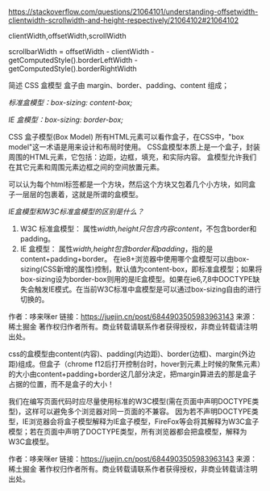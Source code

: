 https://stackoverflow.com/questions/21064101/understanding-offsetwidth-clientwidth-scrollwidth-and-height-respectively/21064102#21064102

clientWidth,offsetWidth,scrollWidth

scrollbarWidth = offsetWidth - clientWidth - getComputedStyle().borderLeftWidth - getComputedStyle().borderRightWidth

简述 CSS 盒模型
盒子由 margin、border、padding、content 组成；

*标准盒模型：box-sizing: content-box;*

*IE 盒模型：box-sizing: border-box;*

CSS 盒子模型(Box Model)
所有HTML元素可以看作盒子，在CSS中，"box model"这一术语是用来设计和布局时使用。 CSS盒模型本质上是一个盒子，封装周围的HTML元素，它包括：边距，边框，填充，和实际内容。 盒模型允许我们在其它元素和周围元素边框之间的空间放置元素。

可以认为每个html标签都是一个方块，然后这个方块又包着几个小方块，如同盒子一层层的包裹着，这就是所谓的盒模型。

*IE盒模型和W3C标准盒模型的区别是什么？*
1. W3C 标准盒模型：
属性*width,height只包含内容content*，不包含border和padding。
2. IE 盒模型：
属性*width,height包含border和padding*，指的是content+padding+border。
在ie8+浏览器中使用哪个盒模型可以由box-sizing(CSS新增的属性)控制，默认值为content-box，即标准盒模型；如果将box-sizing设为border-box则用的是IE盒模型。如果在ie6,7,8中DOCTYPE缺失会触发IE模式。在当前W3C标准中盒模型是可以通过box-sizing自由的进行切换的。

作者：哆来咪er
链接：https://juejin.cn/post/6844903505983963143
来源：稀土掘金
著作权归作者所有。商业转载请联系作者获得授权，非商业转载请注明出处。

css的盒模型由content(内容)、padding(内边距)、border(边框)、margin(外边距)组成。但盒子（chrome f12后打开控制台时，hover到元素上时候的聚焦元素）的大小由content+padding+border这几部分决定，把margin算进去的那是盒子占据的位置，而不是盒子的大小！

我们在编写页面代码时应尽量使用标准的W3C模型(需在页面中声明DOCTYPE类型)，这样可以避免多个浏览器对同一页面的不兼容。
因为若不声明DOCTYPE类型，IE浏览器会将盒子模型解释为IE盒子模型，FireFox等会将其解释为W3C盒子模型；若在页面中声明了DOCTYPE类型，所有浏览器都会把盒模型，解释为W3C盒模型。

作者：哆来咪er
链接：https://juejin.cn/post/6844903505983963143
来源：稀土掘金
著作权归作者所有。商业转载请联系作者获得授权，非商业转载请注明出处。

